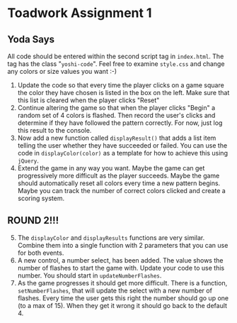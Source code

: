 # Toadwork Assignment 1
## Yoda Says

All code should be entered within the second script tag in `index.html`. The 
tag has the class "`yoshi-code`". Feel free to examine `style.css` and change 
any colors or size values you want :-) 

1. Update the code so that every time the player clicks on a game square the
color they have chosen is listed in the box on the left. Make sure that this 
list is cleared when the player clicks "Reset"
2. Continue altering the game so that when the player clicks "Begin" a random
set of 4 colors is flashed. Then record the user's clicks and determine if 
they have followed the pattern correctly. For now, just log this result to the 
console. 
3. Now add a new function called `displayResult()` that adds a list item telling
the user whether they have succeeded or failed. You can use the code in 
`displayColor(color)` as a template for how to achieve this using `jQuery`. 
4. Extend the game in any way you want. Maybe the game can get progressively 
more difficult as the player succeeds. Maybe the game should automatically reset
all colors every time a new pattern begins. Maybe you can track the number of 
correct colors clicked and create a scoring system. 

## ROUND 2!!!
5. The `displayColor` and `displayResults` functions are very similar. Combine
them into a single function with 2 parameters that you can use for both events.
6. A new control, a number select, has been added. The value shows the number 
of flashes to start the game with. Update your code to use this number. You 
should start in `updateNumberFlashes`. 
7. As the game progresses it should get more difficult. There is a function,
`setNumberFlashes`, that will update the select with a new number of flashes. 
Every time the user gets this right the number should go up one (to a max of 
15). When they get it wrong it should go back to the default 4.